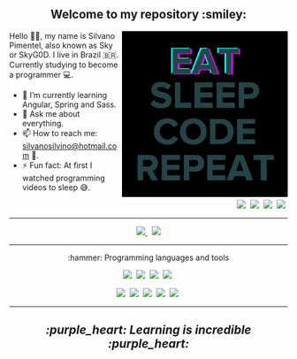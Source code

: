 <h2 align="center" >Welcome to my repository :smiley:</h2>

<p>

<img width=300 align="right"  src="programming.gif" />

Hello 👋🏾, my name is Silvano Pimentel, also known as Sky or SkyG0D. I live in Brazil :brazil:.  
Currently studying to become a programmer :computer:.


- 🌱 I’m currently learning Angular, Spring and Sass.
- 💬 Ask me about everything.
- 📫 How to reach me: silvanosilvino@hotmail.com :email:.
- ⚡ Fun fact: At first I watched programming videos to sleep :sweat_smile:.

<p align="right" >
  <img src="https://img.shields.io/badge/-Github-191919?&style=for-the-badge&logo=Github" />&nbsp;
  <img src="https://img.shields.io/badge/-Discord-7289DA?&style=for-the-badge&logo=Discord&logoColor=fff" />&nbsp;
  <img src="https://img.shields.io/badge/-CodePen-191919?&style=for-the-badge&logo=CodePen" />&nbsp;
  <img src="https://img.shields.io/badge/-Twitter-fff?&style=for-the-badge&logo=Twitter" />&nbsp;
</p>  
</p>

---

<p align="center" >
  <a href="https://github.com/SkyG0D/github-readme-stats)" >
    <img src="https://github-readme-stats.vercel.app/api?username=SkyG0D&show_icons=true&theme=dracula" />
  </a> &nbsp;

  <a href="https://github.com/SkyG0D/github-readme-stats)" >
    <img src="https://github-readme-stats.vercel.app/api/top-langs/?username=SkyG0D&show_icons=true&theme=dracula&layout=compact" />
  </a>  
</p>

---

<p>
  
   <p align="center" >:hammer: Programming languages and tools</p>
  
   <p align="center">
    <img src="https://img.shields.io/badge/-Java-FF6E96?&logo=Java&logoColor=fff" />&nbsp;
    <img src="https://img.shields.io/badge/-Spring-7B1FA2?&logo=Spring&logoColor=fff" />&nbsp;
    <img src="https://img.shields.io/badge/-JavaScript-FF6E96?&logo=JavaScript&logoColor=fff" />&nbsp;
    <img src="https://img.shields.io/badge/-TypeScript-7B1FA2?&logo=TypeScript&logoColor=fff" />&nbsp;
   </p>
  
   <p align="center">
    <img src="https://img.shields.io/badge/-HTML5-FF6E96?&logo=HTML5&logoColor=fff" />&nbsp;
    <img src="https://img.shields.io/badge/-CSS3-FF6E96?&logo=CSS3&logoColor=fff" />&nbsp;
    <img src="https://img.shields.io/badge/-Sass-7B1FA2?&logo=Sass&logoColor=fff" />&nbsp;
    <img src="https://img.shields.io/badge/-MySql-7B1FA2?&logo=MySql&logoColor=fff" />&nbsp;
    <img src="https://img.shields.io/badge/-Git-7B1FA2?&logo=Git&logoColor=fff" />&nbsp;
   </p>
<p>

---

<h2 align="center" ><i>:purple_heart: Learning is incredible :purple_heart:</i></h2>

